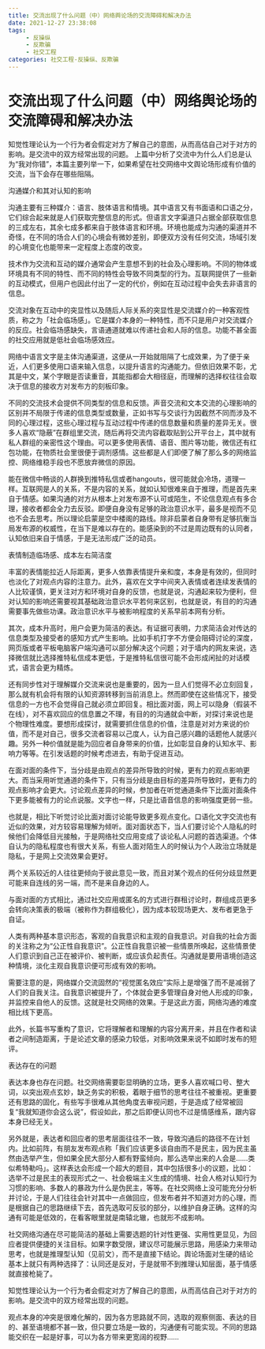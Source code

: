 ```yaml
---
title: 交流出现了什么问题（中）网络舆论场的交流障碍和解决办法
date: 2021-12-27 23:38:08
tags:
     - 反操纵
     - 反欺骗
     - 社交工程
categories: 社交工程-反操纵、反欺骗
---
```

# 交流出现了什么问题（中）网络舆论场的交流障碍和解决办法 #
 
知觉性理论认为一个行为者会假定对方了解自己的意图，从而高估自己对于对方的影响。是交流中的双方经常出现的问题。
上篇中分析了交流中为什么人们总是认为“我对你错”，本篇主要列举一下，如果希望在社交网络中文舆论场形成有价值的交流，当下会存在哪些阻隔。

沟通媒介和其对认知的影响

沟通主要有三种媒介：语言、肢体语言和情境。其中语言又有书面语和口语之分，它们综合起来就是人们获取完整信息的形式。但语言文字渠道只占据全部获取信息的三成左右，其余七成多都来自于肢体语言和环境。环境也能成为沟通的渠道并不奇怪，在不同的场合人们的心境会有微妙差别，即便双方没有任何交流，场域引发的心境变化也能带来一定程度上态度的改变。

技术作为交流和互动的媒介通常会产生意想不到的社会及心理影响。不同的物体或环境具有不同的特性、而不同的特性会导致不同类型的行为。互联网提供了一些新的互动模式，但用户也因此付出了一定的代价，例如在互动过程中会失去非语言的信息。

交流对象在互动中的突显性以及随后人际关系的突显性是交流媒介的一种客观性质，称之为「社会临场感」。它是媒介本身的一种特性，而不只是用户对交流媒介的反应。社会临场感缺失，言语通道就难以传递社会和人际的信息。功能不甚全面的社交应用就是低社会临场感效应。

网络中语言文字是主体沟通渠道，这便从一开始就阻隔了七成效果，为了便于亲近，人们更多使用口语来输入信息，以提升语言的沟通能力。但依旧效果不彰，尤其是中文，某个字眼是否读重音，其能指都会大相径庭，而理解的选择权往往会取决于信息的接收方对发布方的刻板印象。

不同的交流技术会提供不同类型的信息和反馈。声音交流和文本交流的心理影响的区别并不局限于传递的信息类型或数量，正如书写与交谈行为因截然不同而涉及不同的心理过程，这些心理过程与互动过程中传递的信息数量和质量的差异无关。很多人喜欢“隐蔽”在群组里交流，随后再将交流内容截取贴到公开平台上，其中就有私人群组的亲密性这个理由。可以更多使用表情、语音、图片等功能，微信还有红包功能，在物质社会里很便于调剂感情。这些都是人们即便了解了那么多的网络监控、网络维稳手段也不愿放弃微信的原因。

能在微信中畅谈的人群换到推特私信或者hangouts，很可能就会冷场，道理一样。互联网是人的关系，不是内容的关系，就如认知很难来自于推理，而是首先来自于情感。如果沟通的对方从根本上对发布源不认可或陌生，不论信息观点有多合理，接收者都会全力去反驳。即便自身没有足够的政治意识水平，最多是视而不见也不会去思考。所以理论启蒙是空中楼阁的路线。除非启蒙者自身带有足够抗衡当局发布源的权威性，在当下是难以存在的。能感染到的不过是周边既有的认同者，认知依旧来自于情感，于是无法形成广泛的动员。

表情制造临场感、成本左右简洁度

丰富的表情能拉近人际距离，更多人依靠表情提升亲和度，本身是有效的，但同时也淡化了对观点内容的注意力。此外，喜欢在文字中间夹入表情或者连续发表情的人比较谨慎，更关注对方和环境对自身的反馈，也就是说，沟通起来较为便利，但对认知的影响还需要视其基础政治意识水平若何来区别，也就是说，有目的的沟通需要事先做些功课。政治意识水平与被影响程度的关系早前本网有分析。

其次，成本升高时，用户会更为简洁的表达。有证据可表明，力求简洁会对传达的信息类型及接受者的感知方式产生影响。比如手机打字不方便会阻碍讨论的深度，网页版或者平板电脑客户端沟通可以部分解决这个问题；对于墙内的网友来说，选择微信就比选择推特私信成本更低，于是推特私信很可能不会形成闲扯的对话模式，语言会更为精炼。

还有同步性对于理解媒介交流来说也是重要的，因为一旦人们觉得不必立刻回复，那么就有机会将有限的认知资源转移到当前消息上。然而即使在这些情况下，接受信息的一方也不会觉得自己就必须立即回复。相比面对面，网上可以隐身（假装不在线），对不喜欢回应的信息置之不理，有目的的沟通就会中断，对探讨来说也是个物理性难度。要想形成探讨，就需要抓住信息的价值，注意是对对方来说的价值，而不是对自己，很多交流者容易以己度人，认为自己感兴趣的话题他人就感兴趣。另外一种价值就是能为回应者自身带来的价值，比如彰显自身的认知水平、影响力等等。在引发话题的时候考虑进去，有助于促进互动。

在面对面的条件下，当分歧是由观点的差异所导致的时候，更有力的观点影响更大。而当采用听觉通道的条件下，只有当分歧是由目标的差异所导致时，更有力的观点影响才会更大。讨论观点差异的时候，参加者在听觉通道条件下比面对面条件下更多能被有力的论点说服。文字也一样，只是比语音信息的影响强度更弱一些。

也就是，相比下听觉讨论比面对面讨论能导致更多观点变化。口语化文字交流也有近似的效果，对方较容易理解为倾听。面对面状态下，当人们要讨论个人隐私的时候他们会降低目光接触，于是网络社交应用变成了谈论私人问题的首选渠道。个体自认为的隐私程度也有很大关系，有些人面对陌生人的时候认为个人政治立场就是隐私，于是网上交流效果会更好。

两个关系较近的人往往更倾向于彼此意见一致，而且对某个观点的任何分歧显然更可能来自连线的另一端，而不是来自身边的人。

与面对面的方式相比，通过社交应用或匿名的方式进行群租讨论时，群组成员更多会转向决策表的极端（被称作为群组极化），因为成本较现场更大、发布者更急于自证。

人类有两种基本意识形态，客观的自我意识和主观的自我意识。对自我的社会方面的关注称之为“公正性自我意识”。公正性自我意识被一些情景所唤起，这些情景使人们意识到自己正在被评价、被判断，或应该负起责任。沟通就是要用语境创造这种情境，淡化主观自我意识便可形成有效的影响。

需要注意的是，网络媒介交流固然的“视觉匿名效应”实际上是增强了而不是减弱了人们的自我关注。自我意识被提升了，个体就会更多管理自身对他人形成的印象，并监控来自他人的反馈。这就是社交网络的效果。于是这此方面，网络沟通的难度相比线下更高。

此外，长篇书写重构了意识，它将理解者和理解的内容分离开来，并且在作者和读者之间制造距离，于是论述文章的感染力较低，对影响效果来说不如即时发布的短评。

表达存在的问题

表达本身也存在问题。社交网络需要彰显明确的立场，更多人喜欢喊口号、整大词，以突出观点玄妙，缺乏务实的积极，着眼于细节的思考往往不被重视。更重要还有思路的固化，有些写手很难从其他角度去审视问题，于是造成了经常被回复“我就知道你会这么说”，假设如此，那之后即便认同也不过是情感维系，跟内容本身已经无关。

另外就是，表达者和回应者的思考层面往往不一致，导致沟通后的路径不在计划内。比如前阵，有朋友发布观点称「我们应该更多谈自由而不是民主，因为民主虽然由选举产生，但如果全民大部分人都有野蛮倾向，那么选举出来的人会是……类似希特勒吗」。这样表达会形成一个超大的题目，其中包括很多小的议题，比如：选举不过是民主的表现形式之一、社会极端主义生成的情境、社会人格对认知行为习惯的影响、多数人的暴政为什么是伪民主，等等。在社交网络上没可能充分分析并讨论，于是人们往往会针对其中一点做回应，但发布者并不知道对方的心理，而是根据自己的思路继续下去，首先选取可反驳的部分，以维护自身正确。这样的沟通有可能是低效的，在看客眼里就是南辕北辙，也就形不成影响。

社交网络沟通在尽可能简洁的基础上需要选题的针对性更强、实用性更显见，为回应者提供便捷的关注目标。如果字数受限，建议尽可能展示思路，用感染力来带动思考，也就是推理型认知（见前文），而不是直接下结论。舆论场面对生硬的结论基本上就只有两种选择了：认同还是反对，于是就带不到推理认知层面，基于情感就直接枪毙了。

知觉性理论认为一个行为者会假定对方了解自己的意图，从而高估自己对于对方的影响。是交流中的双方经常出现的问题。

观点本身的冲突是很难化解的，因为各方思路就不同，选取的观察侧面、表达的目的、甚至语境都不甚一致，但只要立场是一致的，沟通便有可能实现。不同的思路能交织在一起是好事，可以为各方带来更宽阔的视野……